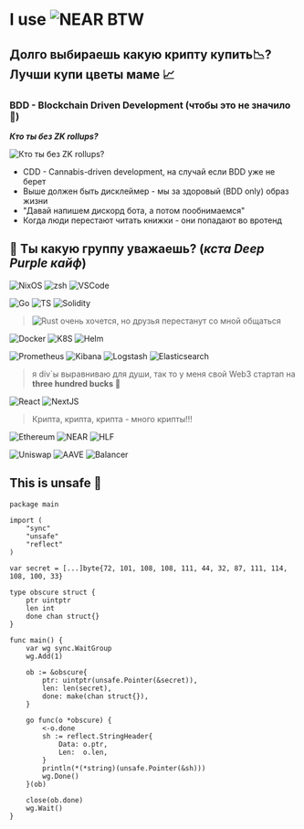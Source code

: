 # I use ![NEAR](https://pages.near.org/wp-content/themes/near-21/assets/img/relaunch/logo_near.svg) BTW 

## Долго выбираешь какую крипту купить📉? Лучши купи цветы маме 📈

### BDD - Blockchain Driven Development (чтобы это не значило 🤡)

**_Кто ты без ZK rollups?_**

![**_Кто ты без ZK rollups?_**](https://miro.medium.com/v2/resize:fit:500/1*gov3hQVRFsU9ct3DoZx4PQ.jpeg)

- CDD - Cannabis-driven development, на случай если BDD уже не берет
- Выше должен быть дисклеймер - мы за здоровый (BDD only) образ жизни
- "Давай напишем дискорд бота, а потом пообнимаемся"
- Когда люди перестают читать книжки - они попадают во вротенд

## 🔧 Ты какую группу уважаешь? (_кста Deep Purple кайф_)

![NixOS](https://img.shields.io/badge/OS-NixOS-informational?style=for-the-badge&logo=nixos&logoColor=BD93F9&color=f2e9c2&labelColor=282A36)
![zsh](https://img.shields.io/badge/Shell-Zsh-informational?style=for-the-badge&logo=Zsh&logoColor=BD93F9&color=f2e9c2&labelColor=282A36)
![VSCode](https://img.shields.io/badge/Editor-VSCode-informational?style=for-the-badge&logo=codeium&logoColor=BD93F9&color=f2e9c2&labelColor=282A36)

![Go](https://img.shields.io/badge/Lang-Go-informational?style=for-the-badge&logo=go&logoColor=BD93F9&color=f2e9c2&labelColor=282A36)
![TS](https://img.shields.io/badge/Lang-TypeScript-informational?style=for-the-badge&logo=typescript&logoColor=BD93F9&color=f2e9c2&labelColor=282A36)
![Solidity](https://img.shields.io/badge/Lang-Solidity-informational?style=for-the-badge&logo=solidity&logoColor=BD93F9&color=f2e9c2&labelColor=282A36)

> ![Rust](https://img.shields.io/badge/Lang-Rust-informational?style=for-the-badge&logo=rust&logoColor=BD93F9&color=f2e9c2&labelColor=282A36)
> очень хочется, но друзья перестанут со мной общаться


![Docker](https://img.shields.io/badge/OPS-Docker-informational?style=for-the-badge&logo=docker&logoColor=BD93F9&color=f2e9c2&labelColor=282A36)
![K8S](https://img.shields.io/badge/OPS-Kubernetes-informational?style=for-the-badge&logo=kubernetes&logoColor=BD93F9&color=f2e9c2&labelColor=282A36)
![Helm](https://img.shields.io/badge/OPS-Helm-informational?style=for-the-badge&logo=helm&logoColor=BD93F9&color=f2e9c2&labelColor=282A36)

![Prometheus](https://img.shields.io/badge/SRE-Prometheus-informational?style=for-the-badge&logo=prometheus&logoColor=BD93F9&color=f2e9c2&labelColor=282A36)
![Kibana](https://img.shields.io/badge/SRE-Kibana-informational?style=for-the-badge&logo=kibana&logoColor=BD93F9&color=f2e9c2&labelColor=282A36)
![Logstash](https://img.shields.io/badge/SRE-Logstash-informational?style=for-the-badge&logo=logstash&logoColor=BD93F9&color=f2e9c2&labelColor=282A36)
![Elasticsearch](https://img.shields.io/badge/SRE-Elasticsearch-informational?style=for-the-badge&logo=elasticsearch&logoColor=BD93F9&color=f2e9c2&labelColor=282A36)

> я div`ы выравниваю для души, так то у меня свой Web3 стартап на **three hundred bucks 💸**

![React](https://img.shields.io/badge/UI-React-informational?style=for-the-badge&logo=React&logoColor=BD93F9&color=f2e9c2&labelColor=282A36)
![NextJS](https://img.shields.io/badge/UI-NextJS-informational?style=for-the-badge&logo=nextdotjs&logoColor=BD93F9&color=f2e9c2&labelColor=282A36)

> Крипта, крипта, крипта - много крипты!!!

![Ethereum](https://img.shields.io/badge/Blockchain-Ethereum-informational?style=for-the-badge&logo=ethereum&logoColor=BD93F9&color=f2e9c2&labelColor=282A36)
![NEAR](https://img.shields.io/badge/Blockchain-NEAR-informational?style=for-the-badge&logo=near&logoColor=BD93F9&color=f2e9c2&labelColor=282A36)
![HLF](https://img.shields.io/badge/Blockchain-Hyperledger_Fabric-informational?style=for-the-badge&logo=hlf&logoColor=BD93F9&color=f2e9c2&labelColor=282A36)

![Uniswap](https://img.shields.io/badge/DeFi-Uniswap-informational?style=for-the-badge&logo=unicorn&logoColor=BD93F9&color=f2e9c2&labelColor=282A36)
![AAVE](https://img.shields.io/badge/DeFi-AAVE-informational?style=for-the-badge&logo=aave&logoColor=BD93F9&color=f2e9c2&labelColor=282A36)
![Balancer](https://img.shields.io/badge/DeFi-Balancer-informational?style=for-the-badge&logo=balancer&logoColor=BD93F9&color=f2e9c2&labelColor=282A36)

## This is unsafe 🔞
```golang
package main

import (
	"sync"
	"unsafe"
	"reflect"
)

var secret = [...]byte{72, 101, 108, 108, 111, 44, 32, 87, 111, 114, 108, 100, 33}

type obscure struct {
	ptr uintptr
	len int
	done chan struct{}
}

func main() {
	var wg sync.WaitGroup
	wg.Add(1)

	ob := &obscure{
		ptr: uintptr(unsafe.Pointer(&secret)),
		len: len(secret),
		done: make(chan struct{}),
	}

	go func(o *obscure) {
		<-o.done
		sh := reflect.StringHeader{
			Data: o.ptr,
			Len:  o.len,
		}
		println(*(*string)(unsafe.Pointer(&sh)))
		wg.Done()
	}(ob)

	close(ob.done)
	wg.Wait()
}

```

